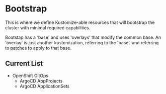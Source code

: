# Bootstrap
This is where we define Kustomize-able resources that will bootstrap the cluster with minimal required capabilities.

Bootstap has a 'base' and uses 'overlays' that modify the common base.
An 'overlay' is just another kustomization, referring to the 'base', and referring to patches to apply to that base.

## Current List
* OpenShift GitOps
    * ArgoCD AppProjects
    * ArgoCD ApplicationSets

